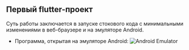 ## Первый flutter-проект
Суть работы заключается в запуске стокового кода с минимальными изменениями в веб-браузере и на эмуляторе Android.

* Программа, открытая на эмуляторе Android:
![Android Emulator](https://github.com/user-attachments/assets/52f730c0-5090-49da-b4d4-a510c716d57e)


